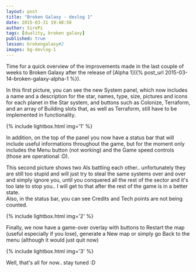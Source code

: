 ```yaml
---
layout: post
title: "Broken Galaxy - devlog 1"
date: 2015-03-31 19:48:58
author: SirePi
tags: [duality, broken galaxy]
published: true
lesson: brokengalaxy#2
images: bg-devlog-1
---
```

Time for a quick overview of the improvements made in the last couple of weeks to Broken Galaxy after the release of [Alpha 1]({% post_url 2015-03-14-broken-galaxy-alpha-1 %}).  
<!--more-->

In this first picture, you can see the new System panel, which now includes a name and a description for the star, names, type, size, pictures and icons for each planet in the Star system, and buttons such as <xn>Colonize</xn>, <xn>Terraform</xn>, and an array of <xn>Building</xn> slots that, as well as Terraform, still have to be implemented in functionality.

{% include lightbox.html img='1' %}

In addition, on the top of the panel you now have a status bar that will include useful informations throughout the game, but for the moment only includes the <xn>Menu</xn> button (not working) and the <xn>Game speed</xn> controls (those are operational :D).

This second picture shows two AIs battling each other.. unfortunately they are still too stupid and will just try to steal the same systems over and over and simply ignore you, until you conquered all the rest of the sector and it's too late to stop you.. I will get to that after the rest of the game is in a better state.  
Also, in the status bar, you can see <xn>Credits</xn> and <xn>Tech points</xn> are not being counted.

{% include lightbox.html img='2' %}

Finally, we now have a game-over overlay with buttons to <xn>Restart</xn> the map (useful especially if you lose), generate a <xn>New map</xn> or simply go <xn>Back to the menu</xn> (although it would just quit now)

{% include lightbox.html img='3' %}

Well, that's all for now.. stay tuned :D